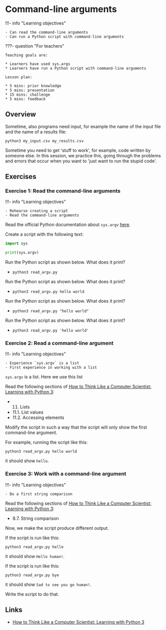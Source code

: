 # Command-line arguments

!!!- info "Learning objectives"

    - Can read the command-line arguments
    - Can run a Python script with command-line arguments

???- question "For teachers"

    Teaching goals are:

    * Learners have used sys.args
    * Learners have run a Python script with command-line arguments

    Lesson plan:

    * 5 mins: prior knowledge
    * 5 mins: presentation
    * 15 mins: challenge
    * 5 mins: feedback

## Overview

Sometime, also programs need input, for example
the name of the input file and the name of a results file:

```
python3 my_input.csv my_results.csv
```

Sometime you need to get 'stuff to work', for example,
code written by someone else. 
In this session, we practice this, 
going through the problems and errors that occur 
when you want to 'just want to run the stupid code'.

## Exercises

### Exercise 1: Read the command-line arguments

!!!- info "Learning objectives"

    - Rehearse creating a script
    - Read the command-line arguments

Read the official Python documentation about `sys.argv` [here](https://docs.python.org/3/library/sys.html#sys.argv).

Create a script with the following text:

``` python title="read_argv.py"
import sys

print(sys.argv)
```

Run the Python script as shown below. What does it print?

- `python3 read_argv.py`

Run the Python script as shown below. What does it print?

- `python3 read_argv.py hello world`

Run the Python script as shown below. What does it print?

- `python3 read_argv.py "hello world"`

Run the Python script as shown below. What does it print?

- `python3 read_argv.py 'hello world'`

### Exercise 2: Read a command-line argument

!!!- info "Learning objectives"

    - Experience `sys.argv` is a list
    - First experience in working with a list

`sys.argv` is a list. Here we use this list

Read the following sections of [How to Think Like a Computer Scientist: Learning with Python 3](https://openbookproject.net/thinkcs/python/english3e/index.html):

- 11. Lists
- 11.1. List values
- 11.2. Accessing elements

Modify the script in such a way that the script will only show the first command-line
argument.

For example, running the script like this:

```
python3 read_argv.py hello world
```

it should show `hello`.

### Exercise 3: Work with a command-line argument

!!!- info "Learning objectives"

    - Do a first string comparison

Read the following sections of [How to Think Like a Computer Scientist: Learning with Python 3](https://openbookproject.net/thinkcs/python/english3e/index.html):

- 8.7. String comparison

Now, we make the script produce different output.

If the script is run like this:

```
python3 read_argv.py hello
```

it should show `Hello human!`.

If the script is run like this:

```
python3 read_argv.py bye
```

it should show `Sad to see you go human!`.

Write the script to do that.

## Links

 * [How to Think Like a Computer Scientist: Learning with Python 3](https://openbookproject.net/thinkcs/python/english3e/index.html)
